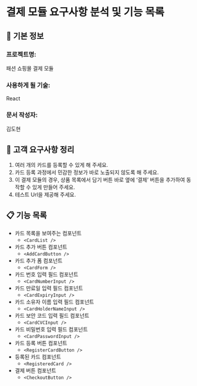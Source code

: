 # 결제 모듈 요구사항 분석 및 기능 목록

## 📌 기본 정보
### 프로젝트명: 
패션 쇼핑몰 결제 모듈

### 사용하게 될 기술: 
React

### 문서 작성자: 
김도현

## 📝 고객 요구사항 정리
1. 여러 개의 카드를 등록할 수 있게 해 주세요.
2. 카드 등록 과정에서 민감한 정보가 바로 노출되지 않도록 해 주세요.
3. 이 결제 모듈의 경우, 상품 목록에서 담기 버튼 바로 옆에 ‘결제’ 버튼을 추가하여 동작할 수 있게 만들어 주세요.
4. 테스트 Url을 제공해 주세요.
   
## 📋 기능 목록
- 카드 목록을 보여주는 컴포넌트
    - `<CardList />`
- 카드 추가 버튼 컴포넌트
    - `<AddCardButton />`
- 카드 추가 폼 컴포넌트
    - `<CardForm />`
- 카드 번호 입력 필드 컴포넌트
    - `<CardNumberInput />`
- 카드 만료일 입력 필드 컴포넌트
    - `<CardExpiryInput />`
- 카드 소유자 이름 입력 필드 컴포넌트
    - `<CardHolderNameInput />`
- 카드 보안 코드 입력 필드 컴포넌트
    - `<CardCVCInput />`
- 카드 비밀번호 입력 필드 컴포넌트
    - `<CardPasswordInput />`
- 카드 등록 버튼 컴포넌트
    - `<RegisterCardButton />`
- 등록된 카드 컴포넌트
    - `<RegisteredCard />`
- 결제 버튼 컴포넌트
    - `<CheckoutButton />`
